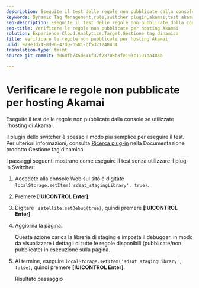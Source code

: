 ```yaml
---
description: Eseguite il test delle regole non pubblicate dalla console se utilizzate l'hosting di Akamai.
keywords: Dynamic Tag Management;rule;switcher plugin;akamai;test akamai;unpublished rules;test unpublished rules;debug rule
seo-description: Eseguite il test delle regole non pubblicate dalla console se utilizzate l'hosting di Akamai.
seo-title: Verificare le regole non pubblicate per hosting Akamai
solution: Experience Cloud,Analytics,Target,Gestione tag dinamica
title: Verificare le regole non pubblicate per hosting Akamai
uuid: 979e3d74-8d96-47d0-b581-cf5371248434
translation-type: tm+mt
source-git-commit: e060fb745d611f37f28708b3fe103c1191aa483b

---
```



# Verificare le regole non pubblicate per hosting Akamai

Eseguite il test delle regole non pubblicate dalla console se utilizzate l'hosting di Akamai.

Il plugin dello switcher è spesso il modo più semplice per eseguire il test. Per ulteriori informazioni, consulta [Ricerca plug-in](https://marketing.adobe.com/resources/help/en_US/dtm/search_discovery_plugins.html) nella Documentazione prodotto Gestione tag dinamica.

I passaggi seguenti mostrano come eseguire il test senza utilizzare il plug-in Switcher:

1. Accedete alla console Web sul sito e digitate `localStorage.setItem('sdsat_stagingLibrary', true)`.
1. Premere **[!UICONTROL Enter]**.
1. Digitare `_satellite.setDebug(true)`, quindi premere **[!UICONTROL Enter]**.
1. Aggiorna la pagina.

   Questa azione carica la libreria di staging e imposta il debugger, in modo da visualizzare i dettagli di tutte le regole disponibili (pubblicate/non pubblicate) in esecuzione sulla pagina.
1. Al termine, eseguire `localStorage.setItem('sdsat_stagingLibrary', false)`, quindi premere **[!UICONTROL Enter]**.

   Risultato passaggio